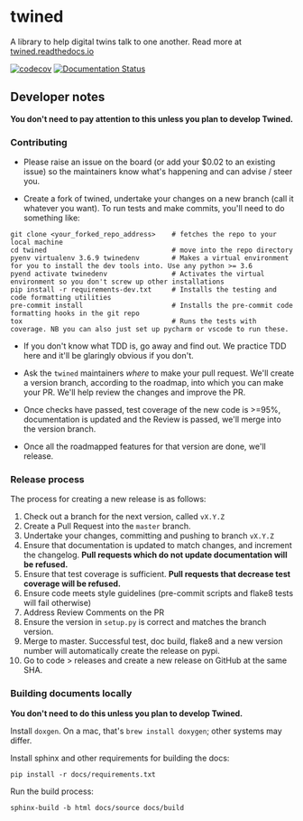 # twined

A library to help digital twins talk to one another. Read more at [twined.readthedocs.io](https://twined.readthedocs.io)

[![codecov](https://codecov.io/gh/octue/twined/branch/master/graph/badge.svg)](https://codecov.io/gh/octue/twined)
[![Documentation Status](https://readthedocs.org/projects/twined/badge/?version=latest)](https://twined.readthedocs.io/en/latest/?badge=latest)

## Developer notes

**You don't need to pay attention to this unless you plan to develop Twined.**

### Contributing

- Please raise an issue on the board (or add your $0.02 to an existing issue) so the maintainers know
what's happening and can advise / steer you.

- Create a fork of twined, undertake your changes on a new branch (call it whatever you want). To run tests and make commits,
you'll need to do something like:
```
git clone <your_forked_repo_address>    # fetches the repo to your local machine
cd twined                               # move into the repo directory
pyenv virtualenv 3.6.9 twinedenv        # Makes a virtual environment for you to install the dev tools into. Use any python >= 3.6
pyend activate twinedenv                # Activates the virtual environment so you don't screw up other installations
pip install -r requirements-dev.txt     # Installs the testing and code formatting utilities
pre-commit install                      # Installs the pre-commit code formatting hooks in the git repo
tox                                     # Runs the tests with coverage. NB you can also just set up pycharm or vscode to run these.
```

- If you don't know what TDD is, go away and find out. We practice TDD here and it'll be glaringly obvious if you don't.

- Ask the `twined` maintainers *where* to make your pull request. We'll create a version branch, according to the
roadmap, into which you can make your PR. We'll help review the changes and improve the PR.

- Once checks have passed, test coverage of the new code is >=95%, documentation is updated and the Review is passed, we'll merge into the version branch.

- Once all the roadmapped features for that version are done, we'll release.


### Release process

The process for creating a new release is as follows:

1. Check out a branch for the next version, called `vX.Y.Z`
2. Create a Pull Request into the `master` branch.
3. Undertake your changes, committing and pushing to branch `vX.Y.Z`
4. Ensure that documentation is updated to match changes, and increment the changelog. **Pull requests which do not update documentation will be refused.**
5. Ensure that test coverage is sufficient. **Pull requests that decrease test coverage will be refused.**
6. Ensure code meets style guidelines (pre-commit scripts and flake8 tests will fail otherwise)
7. Address Review Comments on the PR
8. Ensure the version in `setup.py` is correct and matches the branch version.
9. Merge to master. Successful test, doc build, flake8 and a new version number will automatically create the release on pypi.
10. Go to code > releases and create a new release on GitHub at the same SHA.


### Building documents locally

**You don't need to do this unless you plan to develop Twined.**

Install `doxgen`. On a mac, that's `brew install doxygen`; other systems may differ.

Install sphinx and other requirements for building the docs:
```
pip install -r docs/requirements.txt
```

Run the build process:
```
sphinx-build -b html docs/source docs/build
```
